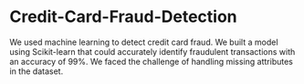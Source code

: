 # Credit-Card-Fraud-Detection
We used machine learning to detect credit card fraud. We built a model using Scikit-learn that could accurately identify fraudulent transactions with an accuracy of 99%. We faced the challenge of handling missing attributes in the dataset.
